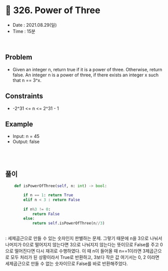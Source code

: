 # 👿 326. Power of Three
- Date : 2021.08.29(일)
- Time : 15분
<br>

## Problem

- Given an integer n, return true if it is a power of three. Otherwise, return false. An integer n is a power of three, if there exists an integer x such that n == 3^x.



## Constraints
- -2^31 <= n <= 2^31 - 1

## Example

- Input: n = 45
- Output: false

<br><br>

## 풀이
```python
    def isPowerOfThree(self, n: int) -> bool:

        if n == 1: return True
        elif n < 3 : return False
        
        if n%3 != 0:
            return False
        else:
            return self.isPowerOfThree(n//3)
        
```
: 세제곱근으로 만들 수 있는 숫자인지 판별하는 문제. 그렇기 때문에 n을 3으로 나눠서 나머지가 0으로 떨어지지 않는다면 3으로 나눠지지 않는다는 뜻이므로 False를 주고 0으로 떨어진다면 다시 재귀로 수행하였다. 이 때 n이 들어올 때 n==1이라면 3제곱근으로 모두 처리가 된 상황이라서 True로 반환하고, 3보다 작은 값 여기서는 0, 2 이라면 세제곱근으로 만들 수 없는 숫자이므로 False를 바로 반환해주었다.